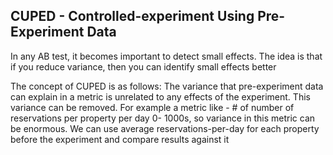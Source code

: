 ## CUPED - Controlled-experiment Using Pre-Experiment Data ##

In any AB test, it becomes important to detect small effects. The idea is that if you reduce variance, then you can identify small effects better

The concept of CUPED is as follows:
The variance that pre-experiment data can explain in a metric is unrelated to any effects of the experiment. This variance can be removed. For example a metric like - # of number of reservations per property per day 0- 1000s, so variance in this metric can be enormous.  We can use average reservations-per-day for each property before the experiment and compare results against it
